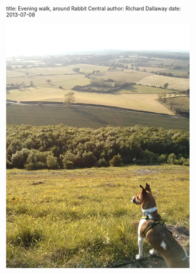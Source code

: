 
title: Evening walk, around Rabbit Central
author: Richard Dallaway
date: 2013-07-08

<div><a href="/media/IMG_20130708_194826.jpg"><img src="/media/IMG_20130708_194826.jpg.500.jpg" width="500" height="667"/></a></div>


  
    